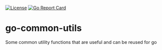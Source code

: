 [![License](https://img.shields.io/badge/license-MIT-blue.svg)](https://github.com/WUMUXIAN/go-common-utils/blob/master/LICENSE)
[![Go Report Card](https://goreportcard.com/badge/github.com/WUMUXIAN/go-common-utils)](https://goreportcard.com/report/github.com/WUMUXIAN/go-common-utils)

# go-common-utils
Some common utility functions that are useful and can be reused for go
